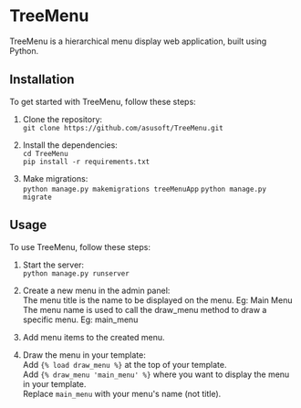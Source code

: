 # TreeMenu  

TreeMenu is a hierarchical menu display web application, built using Python.

## Installation  

To get started with TreeMenu, follow these steps:  

  1. Clone the repository:  
      `git clone https://github.com/asusoft/TreeMenu.git`  
        
  2. Install the dependencies:  
      `cd TreeMenu`  
      `pip install -r requirements.txt`  
  
  3. Make migrations:  
      `python manage.py makemigrations treeMenuApp`
      `python manage.py migrate`  

## Usage  

To use TreeMenu, follow these steps:  
  
  1. Start the server:  
      `python manage.py runserver`  
  
  2. Create a new menu in the admin panel:  
      The menu title is the name to be displayed on the menu. Eg: Main Menu  
      The menu name is used to call the draw_menu method to draw a specific menu. Eg: main_menu  
  
  3. Add menu items to the created menu.  
  
  4. Draw the menu in your template:  
      Add `{% load draw_menu %}` at the top of your template.  
      Add `{% draw_menu 'main_menu' %}` where you want to display the menu in your template.  
      Replace `main_menu` with your menu's name (not title).  
